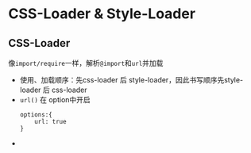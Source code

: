 # CSS-Loader & Style-Loader

## CSS-Loader

像`import/require`一样，解析`@import`和`url`并加载

* 使用、加载顺序：先css-loader 后 style-loader，因此书写顺序先style-loader 后 css-loader
* `url()` 在 option中开启
    ```$xslt
    options:{
        url: true
    }
    ```
* 